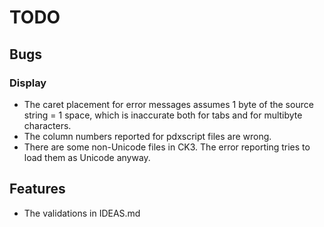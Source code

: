 # TODO

## Bugs

### Display

* The caret placement for error messages assumes 1 byte of the source string = 1 space, which is inaccurate both for tabs and for multibyte characters.
* The column numbers reported for pdxscript files are wrong.
* There are some non-Unicode files in CK3. The error reporting tries to load them as Unicode anyway.

## Features

* The validations in IDEAS.md
